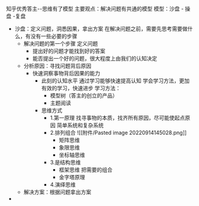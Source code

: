 知乎优秀答主--思维有了模型
主要观点：解决问题有共通的模型
模型：沙盘 - 操盘 -复盘
- 沙盘：定义问题，洞悉因果，拿出方案
  在解决问题之前，需要先思考需要做什么，有没有一些必要的步骤
	- 解决问题的第一个步骤 定义问题
		- 提出好的问题才能找到好的答案
		- 能否提出一个好的问题，很大程度上由我们的认知决定
	- 分析原因：寻找问题背后原因
		- 快速洞察事物背后因果的能力
			- 此刻的认知水平
			  通过学习能够快速提高认知
			  学会学习方法，更加有效的学习，快速进步
			  学习方法：
				- 模型树（答主的创立的产品）
				- 主题阅读
			- 思维方式
				- 1.第一原理
				  找寻事物的本质，找齐所有原因，尽可能使起点原因
				  简单系统和复杂系统
				- 2.排列组合
				  ![[附件/Pasted image 20220914145028.png]]
					- 矩阵思维
					- 象限思维
					- 坐标轴思维
				- 3.是结构思维
					- 框架思维 把需要的组合
					- 金字塔原理
				- 4.演绎思维
	- 解决方案：根据问题拿出方案
- 